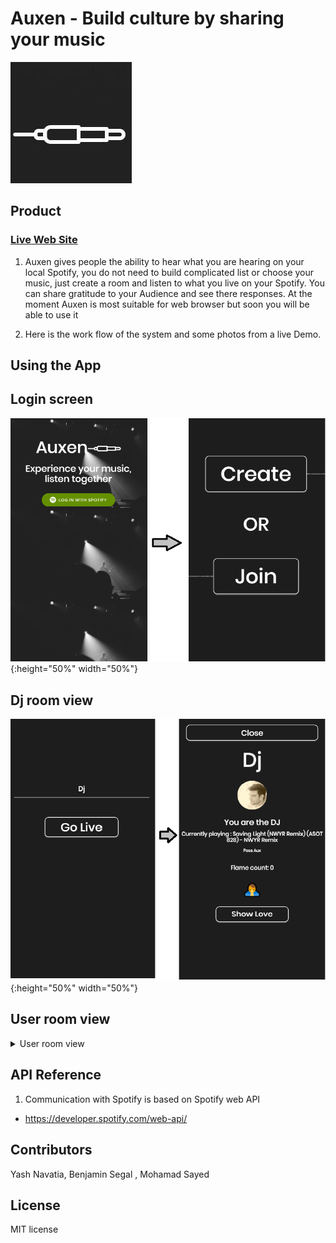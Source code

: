 # Auxen - Build culture by sharing your music

![](./readmeImg/auxenLogo.jpg)

## Product

### [Live Web Site](https://www.auxen.live/)

1. Auxen gives people the ability to hear what you are hearing on your local Spotify, you do not need to build complicated list or choose your music, just create a room and listen to what you live on your Spotify.
You can share gratitude to your Audience and see there responses. At the moment Auxen is most suitable for web browser but soon you will be able to use it

2. Here is the work flow of the system and some photos from a live Demo.


## Using the App

## Login screen
  ![](./readmeImg/loginPage.png){:height="50%" width="50%"}

## Dj room view

![](./readmeImg/dj_Room.png){:height="50%" width="50%"}

## User room view

 <details>
 <summary>User room view </summary>

 ![](./readmeImg/user_Room.png){:height="50%" width="50%"}
 </details>


## API Reference

1. Communication with Spotify is based on Spotify web API

- https://developer.spotify.com/web-api/

## Contributors

Yash Navatia, Benjamin Segal , Mohamad Sayed

## License
  MIT license
